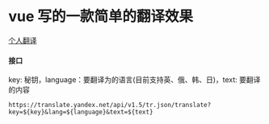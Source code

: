 # vue 写的一款简单的翻译效果

[个人翻译](https://zine-fj.github.io/translate)

#### 接口
key: 秘钥，language：要翻译为的语言(目前支持英、俄、韩、日)，text: 要翻译的内容
```shell
https://translate.yandex.net/api/v1.5/tr.json/translate?key=${key}&lang=${language}&text=${text}
```
